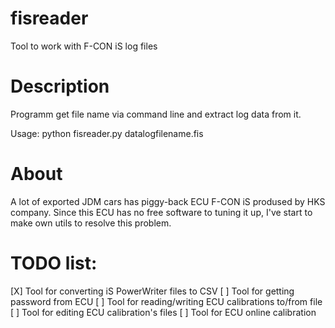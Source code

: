 # fisreader
Tool to work with F-CON iS log files

# Description
Programm get file name via command line and extract log data from it.

Usage: python fisreader.py datalogfilename.fis

# About
A lot of exported JDM cars has piggy-back ECU F-CON iS prodused by HKS company.
Since this ECU has no free software to tuning it up, I've start to make own utils to resolve this problem.

# TODO list:

 [X] Tool for converting iS PowerWriter files to CSV 
 [ ] Tool for getting password from ECU
 [ ] Tool for reading/writing ECU calibrations to/from file
 [ ] Tool for editing ECU calibration's files
 [ ] Tool for ECU online calibration

